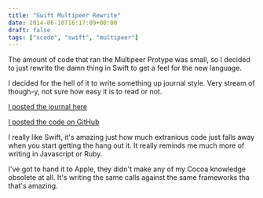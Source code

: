 ```yaml
---
title: "Swift Multipeer Rewrite"
date: 2014-06-10T16:17:09+00:00
draft: false
tags: ["xcode", "swift", "multipeer"]
---
```


The amount of code that ran the Multipeer Protype was small, so I decided to just rewrite the damn thing in Swift to get a feel for the new language.

I decided for the hell of it to write something up journal style. Very stream of though-y, not sure how easy it is to read or not.

[I posted the journal here](http://ampersandsoftworks.com/multipeer-swift-rewrite-journal/)

[I posted the code on GitHub](https://github.com/brettohland/MultipeerSwiftPrototype)

I really like Swift, it's amazing just how much extranious code just falls away when you start getting the hang out it. It really reminds me much more of writing in Javascript or Ruby. 

I've got to hand it to Apple, they didn't make any of my Cocoa knowledge obsolete at all. It's writing the same calls against the same frameworks tha that's amazing.